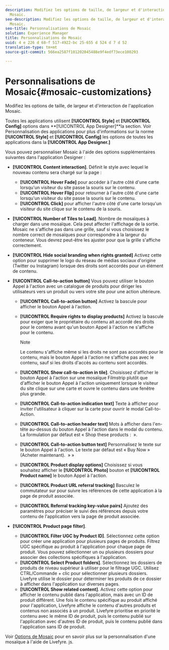 ```yaml
---
description: Modifiez les options de taille, de largeur et d'interaction de l'application
  Mosaic.
seo-description: Modifiez les options de taille, de largeur et d'interaction de l'application
  Mosaic.
seo-title: Personnalisations de Mosaic
solution: Experience Manager
title: Personnalisations de Mosaic
uuid: 4 e 226 d 68-f 517-4922-bc 25-655 d 524 d 7 d 52
translation-type: tm+mt
source-git-commit: 566ea2587f101202045488e9f4edf73ece100293

---
```



# Personnalisations de Mosaic{#mosaic-customizations}

Modifiez les options de taille, de largeur et d'interaction de l'application Mosaic.

Toutes les applications utilisent **[!UICONTROL Style]** et **[!UICONTROL Config]** options dans **[!UICONTROL App Designer]**la section. Voir Personnalisation des applications pour plus d'informations sur la norme **[!UICONTROL Style]** et **[!UICONTROL Config]** les options de toutes les applications dans la **[!UICONTROL App Designer.]**

Vous pouvez personnaliser Mosaic à l'aide des options supplémentaires suivantes dans l'application Designer :

* **[!UICONTROL Content interaction]**. Définit le style avec lequel le nouveau contenu sera chargé sur la page :

   * **[!UICONTROL Hover Fade]** pour accéder à l'autre côté d'une carte lorsqu'un visiteur du site passe la souris sur le contenu.
   * **[!UICONTROL Hover Flip]** pour retourner à l'autre côté d'une carte lorsqu'un visiteur du site passe la souris sur le contenu.
   * **[!UICONTROL Click]** pour afficher l'autre côté d'une carte lorsqu'un visiteur du site clique sur le contenu de la souris.

* **[!UICONTROL Number of Tiles to Load]**. Nombre de mosaïques à charger dans une mosaïque. Cela peut affecter l'affichage de la sortie. Mosaic ne s'affiche pas dans une grille, sauf si vous choisissez le nombre correct de mosaïques pour correspondre à la largeur du conteneur. Vous devrez peut-être les ajuster pour que la grille s'affiche correctement.
* **[!UICONTROL Hide social branding when rights granted]** Activez cette option pour supprimer le logo du réseau de médias sociaux d'origine (Twitter ou Instagram) lorsque des droits sont accordés pour un élément de contenu.

* **[!UICONTROL Call-to-action button]** Vous pouvez utiliser le bouton Appel à l'action avec un catalogue de produits pour diriger les utilisateurs vers un produit ou vers votre site pour une action ultérieure.

   * **[!UICONTROL Call-to-action button]** Activez la bascule pour afficher le bouton Appel à l'action.

   * **[!UICONTROL Require rights to display products]** Activez la bascule pour exiger que le propriétaire du contenu ait accordé des droits pour le contenu avant qu'un bouton Appel à l'action ne s'affiche pour le contenu.

      >[!NOTE]
      >
      >Le contenu s'affiche même si les droits ne sont pas accordés pour le contenu, mais le bouton Appel à l'action ne s'affiche pas avec le contenu, sauf si les droits d'accès au contenu sont accordés.

   * **[!UICONTROL Show call-to-action in tile]**. Choisissez d'afficher le bouton Appel à l'action sur une mosaïque Filmstrip plutôt que d'afficher le bouton Appel à l'action uniquement lorsque le visiteur du site clique sur une carte et ouvre le contenu dans une fenêtre plus grande.
   * **[!UICONTROL Call-to-action indication text]** Texte à afficher pour inviter l'utilisateur à cliquer sur la carte pour ouvrir le modal Call-to-Action.

   * **[!UICONTROL Call-to-action header text]** Mots à afficher dans l'en-tête au-dessus du bouton Appel à l'action dans le modal du contenu. La formulation par défaut est « Shop these products :  ».

   * **[!UICONTROL Call-to-action button text]** Personnalisez le texte sur le bouton Appel à l'action. Le texte par défaut est « Buy Now » (Acheter maintenant).  » »

   * **[!UICONTROL Product display options]** Choisissez si vous souhaitez afficher le **[!UICONTROL Photo]** bouton et **[!UICONTROL Product name]** le bouton Appel à l'action.

   * **[!UICONTROL Product URL referral tracking]** Basculez le commutateur sur pour suivre les références de cette application à la page de produit associée.

   * **[!UICONTROL Referral tracking key-value pairs]** Ajoutez des paramètres pour préciser le suivi des références depuis votre contenu de l'application vers la page de produit associée.

* **[!UICONTROL Product page filter]**.

   * **[!UICONTROL Filter UGC by Product ID]**. Sélectionnez cette option pour créer une application pour plusieurs pages de produits. Filtrez UGC spécifique au produit à l'application pour chaque page de produit. Vous pouvez sélectionner un ou plusieurs dossiers pour associer des collections spécifiques à l'application.
   * **[!UICONTROL Select Product folders]**. Sélectionnez les dossiers de produits de niveau supérieur à utiliser pour le filtrage UGC. Utilisez CTRL/Commande + clic pour sélectionner plusieurs dossiers. Livefyre utilise le dossier pour déterminer les produits de ce dossier à afficher dans l'application sur diverses pages.
   * **[!UICONTROL Show related content]**. Activez cette option pour afficher le contenu publié dans l'application, mais avec un ID de produit différent. Une fois le contenu spécifique au produit affiché pour l'application, Livefyre affiche le contenu d'autres produits et contenus non associés à un produit. Livefyre prioritise en priorité le contenu avec le même ID de produit, puis le contenu publié sur l'application avec d'autres ID de produit, puis le contenu publié dans l'application sans ID de produit.

Voir [Options de Mosaic](/help/implementation/c-getting-started/c-implementation-process/c-using-livefyre.js-to-create-customize-and-use-apps-on-your-site.md) pour en savoir plus sur la personnalisation d'une mosaïque à l'aide de Livefyre. js.
